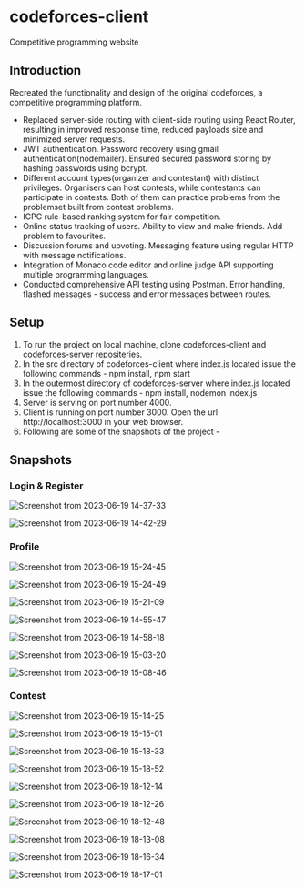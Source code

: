 # codeforces-client
Competitive programming website 

## Introduction

Recreated the functionality and design of the original codeforces, a competitive programming platform.

- Replaced server-side routing with client-side routing using React Router, resulting in improved response time, reduced payloads size and minimized server requests.
- JWT authentication. Password recovery using gmail authentication(nodemailer). Ensured secured password storing by hashing passwords using bcrypt.
- Different account types(organizer and contestant) with distinct privileges. Organisers can host contests, while contestants can participate in contests. Both of them can practice problems from the problemset built from contest problems.
- ICPC rule-based ranking system for fair competition.
- Online status tracking of users. Ability to view and make friends. Add problem to favourites.
- Discussion forums and upvoting. Messaging feature using regular HTTP with message notifications.
- Integration of Monaco code editor and online judge API supporting multiple programming languages.
- Conducted comprehensive API testing using Postman. Error handling, flashed messages - success and error messages between routes.

## Setup

1. To run the project on local machine, clone codeforces-client and codeforces-server repositeries.
2. In the src directory of codeforces-client where index.js located issue the following commands - npm install, npm start
3. In the outermost directory of codeforces-server where index.js located issue the following commands - npm install, nodemon index.js
4. Server is serving on port number 4000.
5. Client is running on port number 3000. Open the url http://localhost:3000 in your web browser.
6. Following are some of the snapshots of the project - 

## Snapshots

### Login & Register

![Screenshot from 2023-06-19 14-37-33](https://github.com/abhiseksr/codeforces-client/assets/85542595/aad93c30-edf5-4ee6-9567-956f4cb58a3a)

![Screenshot from 2023-06-19 14-42-29](https://github.com/abhiseksr/codeforces-client/assets/85542595/6fab82d9-a54e-4db0-b836-828d4ceb932c)

### Profile

![Screenshot from 2023-06-19 15-24-45](https://github.com/abhiseksr/codeforces-client/assets/85542595/3115e3f4-520c-4c64-b51d-104d6031a126)

![Screenshot from 2023-06-19 15-24-49](https://github.com/abhiseksr/codeforces-client/assets/85542595/74ecb686-8447-443f-a8e0-e69c11eb905e)

![Screenshot from 2023-06-19 15-21-09](https://github.com/abhiseksr/codeforces-client/assets/85542595/6a245249-412a-4b5f-b435-bd3697eb5428)

![Screenshot from 2023-06-19 14-55-47](https://github.com/abhiseksr/codeforces-client/assets/85542595/0def7d99-f684-4d57-ad47-8c2e5e81691b)

![Screenshot from 2023-06-19 14-58-18](https://github.com/abhiseksr/codeforces-client/assets/85542595/30b402e3-6ba2-4730-afdd-5acec134243b)

![Screenshot from 2023-06-19 15-03-20](https://github.com/abhiseksr/codeforces-client/assets/85542595/f4079a54-453d-499c-abb1-f27000025766)

![Screenshot from 2023-06-19 15-08-46](https://github.com/abhiseksr/codeforces-client/assets/85542595/0bfa096f-afc4-451a-964e-041146a03a5b)


### Contest

![Screenshot from 2023-06-19 15-14-25](https://github.com/abhiseksr/codeforces-client/assets/85542595/e3aadd41-50af-4899-8d85-a23fc98a2818)

![Screenshot from 2023-06-19 15-15-01](https://github.com/abhiseksr/codeforces-client/assets/85542595/94bea506-4a40-436b-bfbf-8d4e858e494d)

![Screenshot from 2023-06-19 15-18-33](https://github.com/abhiseksr/codeforces-client/assets/85542595/dc5c65d6-8f2f-4f77-b347-0c5590694394)

![Screenshot from 2023-06-19 15-18-52](https://github.com/abhiseksr/codeforces-client/assets/85542595/a6e32264-aafd-483a-9975-bc3ab4735351)

![Screenshot from 2023-06-19 18-12-14](https://github.com/abhiseksr/codeforces-client/assets/85542595/2277cf70-2d92-445b-bbd9-96f27b642b09)

![Screenshot from 2023-06-19 18-12-26](https://github.com/abhiseksr/codeforces-client/assets/85542595/cdca6951-27fd-447b-8cd3-2c9d9cbc22e9)

![Screenshot from 2023-06-19 18-12-48](https://github.com/abhiseksr/codeforces-client/assets/85542595/3ded22d9-156d-4a96-a581-043199828876)

![Screenshot from 2023-06-19 18-13-08](https://github.com/abhiseksr/codeforces-client/assets/85542595/1c2fc9f1-ff1c-4217-a379-1a37096dc952)

![Screenshot from 2023-06-19 18-16-34](https://github.com/abhiseksr/codeforces-client/assets/85542595/ac112d88-7c41-4129-bebc-7b405cb864d2)

![Screenshot from 2023-06-19 18-17-01](https://github.com/abhiseksr/codeforces-client/assets/85542595/e9ce1966-7e5e-4e9c-a9ad-b4947b28d767)
